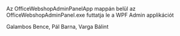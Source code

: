 Az OfficeWebshopAdminPanelApp mappán belül az OfficeWebshopAdminPanel.exe futtatja le a WPF Admin applikációt

Galambos Bence, Pál Barna, Varga Bálint
